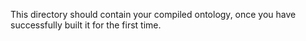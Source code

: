 This directory should contain your compiled ontology, once you have successfully built it for the first time.


